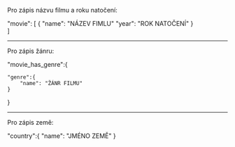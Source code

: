 Pro zápis názvu filmu a roku natočení:

"movie": [ 
    {
        "name": "NÁZEV FIMLU"
        "year": "ROK NATOČENÍ"
    }   
    ]

------------------------------------------------

Pro zápis žánru:

"movie_has_genre":{

    "genre":{
        "name": "ŽÁNR FILMU"
    }
}

-------------------------------------------------

Pro zápis země:

"country":{
    "name": "JMÉNO ZEMĚ"
}